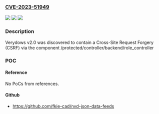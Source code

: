 ### [CVE-2023-51949](https://cve.mitre.org/cgi-bin/cvename.cgi?name=CVE-2023-51949)
![](https://img.shields.io/static/v1?label=Product&message=n%2Fa&color=blue)
![](https://img.shields.io/static/v1?label=Version&message=n%2Fa&color=blue)
![](https://img.shields.io/static/v1?label=Vulnerability&message=n%2Fa&color=brighgreen)

### Description

Verydows v2.0 was discovered to contain a Cross-Site Request Forgery (CSRF) via the component /protected/controller/backend/role_controller

### POC

#### Reference
No PoCs from references.

#### Github
- https://github.com/fkie-cad/nvd-json-data-feeds

